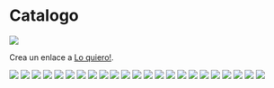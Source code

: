 # Catalogo

![](https://github.com/herramientasyaccesoriosgm/Catalogo/blob/main/IMG/1.png)

<p>Crea un enlace a
<a href="https://wa.me/593998411013?text=Quiero%20Informacion%20Codigo:....">Lo quiero!</a>.
</p>



![](https://github.com/herramientasyaccesoriosgm/Catalogo/blob/main/IMG/2.png)
![](https://github.com/herramientasyaccesoriosgm/Catalogo/blob/main/IMG/3.png)
![](https://github.com/herramientasyaccesoriosgm/Catalogo/blob/main/IMG/4.png)
![](https://github.com/herramientasyaccesoriosgm/Catalogo/blob/main/IMG/5.png)
![](https://github.com/herramientasyaccesoriosgm/Catalogo/blob/main/IMG/6.png)
![](https://github.com/herramientasyaccesoriosgm/Catalogo/blob/main/IMG/7.png)
![](https://github.com/herramientasyaccesoriosgm/Catalogo/blob/main/IMG/8.png)
![](https://github.com/herramientasyaccesoriosgm/Catalogo/blob/main/IMG/9.png)
![](https://github.com/herramientasyaccesoriosgm/Catalogo/blob/main/IMG/10.png)
![](https://github.com/herramientasyaccesoriosgm/Catalogo/blob/main/IMG/11.png)
![](https://github.com/herramientasyaccesoriosgm/Catalogo/blob/main/IMG/12.png)
![](https://github.com/herramientasyaccesoriosgm/Catalogo/blob/main/IMG/13.png)
![](https://github.com/herramientasyaccesoriosgm/Catalogo/blob/main/IMG/14.png)
![](https://github.com/herramientasyaccesoriosgm/Catalogo/blob/main/IMG/15.png)
![](https://github.com/herramientasyaccesoriosgm/Catalogo/blob/main/IMG/16.png)
![](https://github.com/herramientasyaccesoriosgm/Catalogo/blob/main/IMG/17.png)
![](https://github.com/herramientasyaccesoriosgm/Catalogo/blob/main/IMG/18.png)
![](https://github.com/herramientasyaccesoriosgm/Catalogo/blob/main/IMG/19.png)
![](https://github.com/herramientasyaccesoriosgm/Catalogo/blob/main/IMG/20.png)
![](https://github.com/herramientasyaccesoriosgm/Catalogo/blob/main/IMG/21.png)
![](https://github.com/herramientasyaccesoriosgm/Catalogo/blob/main/IMG/22.png)
![](https://github.com/herramientasyaccesoriosgm/Catalogo/blob/main/IMG/23.png)
![](https://github.com/herramientasyaccesoriosgm/Catalogo/blob/main/IMG/24.png)

